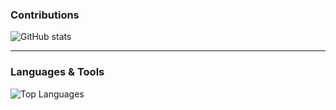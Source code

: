 ### Contributions
![GitHub stats](https://github-readme-stats.vercel.app/api?username=samuelbraun04&hide=stars,prs)

---

### Languages & Tools
![Top Languages](https://github-readme-stats.vercel.app/api/top-langs/?username=samuelbraun04&layout=compact)
